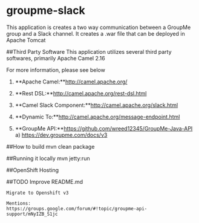 # groupme-slack

This application is creates a two way communication between a GroupMe group and a Slack channel.
It creates a .war file that can be deployed in Apache Tomcat


##Third Party Software
This application utilizes several third party softwares, primarily Apache Camel 2.16

For more information, please see below
 
1. **Apache Camel:**http://camel.apache.org/

  1. **Rest DSL:**http://camel.apache.org/rest-dsl.html

  2. **Camel Slack Component:**http://camel.apache.org/slack.html

  3. **Dynamic To:**http://camel.apache.org/message-endpoint.html

2. **GroupMe API:**https://github.com/wreed12345/GroupMe-Java-API
	a) https://dev.groupme.com/docs/v3

##How to build 
	mvn clean package

##Running it locally
	mvn jetty:run

##OpenShift Hosting

##TODO
	Improve README.md 
	
	Migrate to Openshift v3
	
	Mentions:
	https://groups.google.com/forum/#!topic/groupme-api-support/mNyIZB_S1jc

